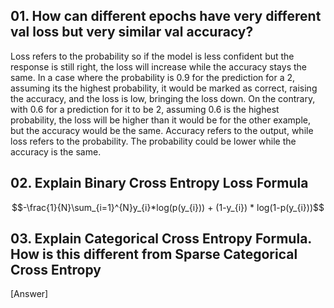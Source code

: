 ## 01. How can different epochs have very different val loss but very similar val accuracy?

Loss refers to the probability so if the model is less confident but the response is still right, the loss will increase while the accuracy stays the same. In a case where the probability is 0.9 for the prediction for a 2, assuming its the highest probability, it would be marked as correct, raising the accuracy, and the loss is low, bringing the loss down. On the contrary, with 0.6 for a prediction for it to be 2, assuming 0.6 is the highest probability, the loss will be higher than it would be for the other example, but the accuracy would be the same. Accuracy refers to the output, while loss refers to the probability. The probability could be lower while the accuracy is the same.

## 02. Explain Binary Cross Entropy Loss Formula

$$-\frac{1}{N}\sum_{i=1}^{N}y_{i}*log(p(y_{i})) + (1-y_{i}) * log(1-p(y_{i}))$$

## 03. Explain Categorical Cross Entropy Formula. How is this different from Sparse Categorical Cross Entropy

[Answer]
